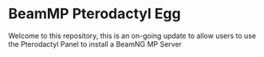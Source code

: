 <h1>BeamMP Pterodactyl Egg</h1>

Welcome to this repository, this is an on-going update to allow users to use the Pterodactyl Panel to install a BeamNG MP Server
